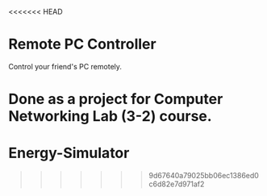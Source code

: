 <<<<<<< HEAD
# Remote PC Controller

Control your friend's PC remotely.

Done as a project for Computer Networking Lab (3-2) course.
=======
# Energy-Simulator
>>>>>>> 9d67640a79025bb06ec1386ed0c6d82e7d971af2

